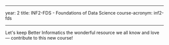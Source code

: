 
---
year: 2
title: INF2-FDS - Foundations of Data Science
course-acronym: inf2-fds

---
Let's keep Better Informatics the wonderful resource we all know and love — contribute to this new course!